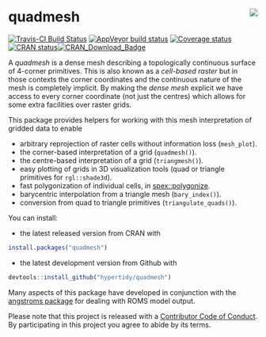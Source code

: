 
<!-- README.md is generated from README.Rmd. Please edit that file -->

# quadmesh <img src="man/figures/logo.png" align="right" />

[![Travis-CI Build
Status](https://travis-ci.org/hypertidy/quadmesh.svg?branch=master)](https://travis-ci.org/hypertidy/quadmesh)
[![AppVeyor build
status](https://ci.appveyor.com/api/projects/status/github/hypertidy/quadmesh?branch=master&svg=true)](https://ci.appveyor.com/project/hypertidy/quadmesh)
[![Coverage
status](https://codecov.io/gh/hypertidy/quadmesh/branch/master/graph/badge.svg)](https://codecov.io/github/hypertidy/quadmesh?branch=master)
[![CRAN
status](https://www.r-pkg.org/badges/version/quadmesh)](https://cran.r-project.org/package=quadmesh)[![CRAN\_Download\_Badge](http://cranlogs.r-pkg.org/badges/quadmesh)](https://cran.r-project.org/package=quadmesh)

A *quadmesh* is a dense mesh describing a topologically continuous
surface of 4-corner primitives. This is also known as a *cell-based
raster* but in those contexts the corner coordinates and the continuous
nature of the mesh is completely implicit. By making the *dense mesh*
explicit we have access to every corner coordinate (not just the
centres) which allows for some extra facilities over raster grids.

This package provides helpers for working with this mesh interpretation
of gridded data to enable

  - arbitrary reprojection of raster cells without information loss
    (`mesh_plot`).
  - the corner-based interpretation of a grid (`quadmesh()`).
  - the centre-based interpretation of a grid (`triangmesh()`).
  - easy plotting of grids in 3D visualization tools (quad or triangle
    primitives for `rgl::shade3d`).
  - fast polygonization of individual cells, in
    [spex::polygonize](https://CRAN.R-project.org/package=spex).
  - barycentric interpolation from a triangle mesh (`bary_index()`).
  - conversion from quad to triangle primitives (`triangulate_quads()`).

You can install:

  - the latest released version from CRAN with

<!-- end list -->

``` r
install.packages("quadmesh")
```

  - the latest development version from Github with

<!-- end list -->

``` r
devtools::install_github("hypertidy/quadmesh")
```

Many aspects of this package have developed in conjunction with the
[angstroms
package](https://github.com/AustralianAntarcticDivision/angstroms) for
dealing with ROMS model output.

Please note that this project is released with a [Contributor Code of
Conduct](CODE_OF_CONDUCT.md). By participating in this project you agree
to abide by its terms.
